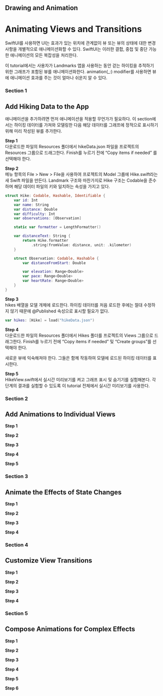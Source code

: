 ## Drawing and Animation
# Animating Views and Transitions

SwiftUI를 사용하면 UI는 효과가 있는 위치에 관계없이 뷰 또는 뷰의 상태에 대한 변경 사항을 개별적으로 애니메이션화할 수 있다.
SwiftUI는 이러한 결합, 중첩 및 중단 가능한 애니메이션의 모든 복잡성을 처리한다.

이 tutorial에서는 사용자가 Landmarks 앱을 사용하는 동안 걷는 하이킹을 추적하기 위한 그래프가 포함된 뷰를 애니메이션화한다.
animation(_:) modifier를 사용하면 뷰에 애니메이션 효과를 주는 것이 얼마나 쉬운지 알 수 있다.

### Section 1
## Add Hiking Data to the App

애니메이션을 추가하려면 먼저 애니메이션을 적용할 무언가가 필요하다.
이 section에서는 하이킹 데이터를 가져와 모델링한 다음 해당 데이터를 그래프에 정적으로 표시하기 위해 미리 작성된 뷰를 추가한다.

**Step 1** <br>
다운로드한 파일의 Resources 폴더에서 hikeData.json 파일을 프로젝트의 Resources 그룹으로 드래그한다.
Finish를 누르기 전에 “Copy items if needed” 를 선택해야 한다.

**Step 2** <br>
메뉴 항목의 File > New > File을 사용하여 프로젝트의 Model 그룹에 Hike.swift라는 새 Swift 파일을 만든다.
Landmark 구조와 마찬가지로 Hike 구조는 Codable을 준수하며 해당 데이터 파일의 키와 일치하는 속성을 가지고 있다.

```swift
struct Hike: Codable, Hashable, Identifiable {
    var id: Int
    var name: String
    var distance: Double
    var difficulty: Int
    var observations: [Observation]

    static var formatter = LengthFormatter()

    var distanceText: String {
        return Hike.formatter
            .string(fromValue: distance, unit: .kilometer)
    }

    struct Observation: Codable, Hashable {
        var distanceFromStart: Double

        var elevation: Range<Double>
        var pace: Range<Double>
        var heartRate: Range<Double>
    }
}
```

**Step 3** <br>
hikes 배열을 모델 개체에 로드한다.
하이킹 데이터를 처음 로드한 후에는 절대 수정하지 않기 때문에 @Published 속성으로 표시할 필요가 없다.

```swift
var hikes: [Hike] = load("hikeData.json")
```

**Step 4** <br>
다운로드한 파일의 Resources 폴더에서 Hikes 폴더를 프로젝트의 Views 그룹으로 드래그한다.
Finish를 누르기 전에 “Copy items if needed” 및 “Create groups”를 선택해야 한다.

새로운 뷰에 익숙해져야 한다.
그들은 함께 작동하여 모델에 로드된 하이킹 데이터를 표시한다.

**Step 5** <br>
HikeView.swift에서 실시간 미리보기를 켜고 그래프 표시 및 숨기기를 실험해본다.
각 단계의 결과를 실험할 수 있도록 이 tutorial 전체에서 실시간 미리보기를 사용한다.

### Section 2
## Add Animations to Individual Views

**Step 1** <br>

**Step 2** <br>

**Step 3** <br>

**Step 4** <br>

**Step 5** <br>

### Section 3
## Animate the Effects of State Changes

**Step 1** <br>

**Step 2** <br>

**Step 3** <br>

**Step 4** <br>

### Section 4
## Customize View Transitions

**Step 1** <br>

**Step 2** <br>

**Step 3** <br>

**Step 4** <br>

### Section 5
## Compose Animations for Complex Effects

**Step 1** <br>

**Step 2** <br>

**Step 3** <br>

**Step 4** <br>

**Step 5** <br>

**Step 6** <br>